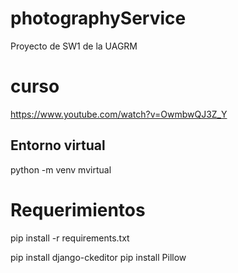 # photographyService
Proyecto de SW1 de la UAGRM

# curso
https://www.youtube.com/watch?v=OwmbwQJ3Z_Y


## Entorno virtual
python -m venv mvirtual

# Requerimientos
pip install -r requirements.txt

pip install django-ckeditor
pip install Pillow
